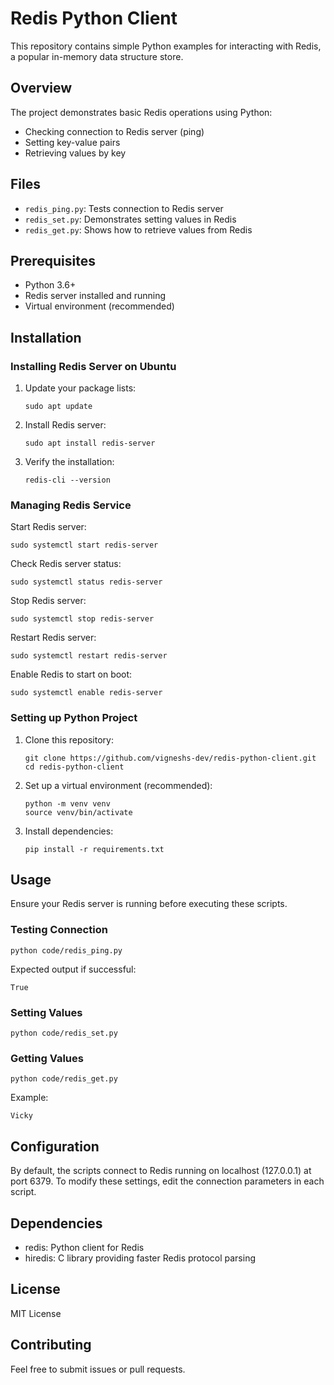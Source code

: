 # Redis Python Client

This repository contains simple Python examples for interacting with Redis, a popular in-memory data structure store.

## Overview

The project demonstrates basic Redis operations using Python:
- Checking connection to Redis server (ping)
- Setting key-value pairs
- Retrieving values by key

## Files

- `redis_ping.py`: Tests connection to Redis server
- `redis_set.py`: Demonstrates setting values in Redis
- `redis_get.py`: Shows how to retrieve values from Redis

## Prerequisites

- Python 3.6+
- Redis server installed and running
- Virtual environment (recommended)

## Installation

### Installing Redis Server on Ubuntu

1. Update your package lists:
   ```
   sudo apt update
   ```

2. Install Redis server:
   ```
   sudo apt install redis-server
   ```

3. Verify the installation:
   ```
   redis-cli --version
   ```

### Managing Redis Service

Start Redis server:
```
sudo systemctl start redis-server
```

Check Redis server status:
```
sudo systemctl status redis-server
```

Stop Redis server:
```
sudo systemctl stop redis-server
```

Restart Redis server:
```
sudo systemctl restart redis-server
```

Enable Redis to start on boot:
```
sudo systemctl enable redis-server
```

### Setting up Python Project

1. Clone this repository:
   ```
   git clone https://github.com/vigneshs-dev/redis-python-client.git
   cd redis-python-client
   ```

2. Set up a virtual environment (recommended):
   ```
   python -m venv venv
   source venv/bin/activate 
   ```

3. Install dependencies:
   ```
   pip install -r requirements.txt
   ```

## Usage

Ensure your Redis server is running before executing these scripts.

### Testing Connection

```
python code/redis_ping.py
```

Expected output if successful:
```
True
```

### Setting Values

```
python code/redis_set.py
```

### Getting Values

```
python code/redis_get.py
```

Example:
```
Vicky
```

## Configuration

By default, the scripts connect to Redis running on localhost (127.0.0.1) at port 6379. To modify these settings, edit the connection parameters in each script.

## Dependencies

- redis: Python client for Redis
- hiredis: C library providing faster Redis protocol parsing

## License

MIT License

## Contributing

Feel free to submit issues or pull requests.